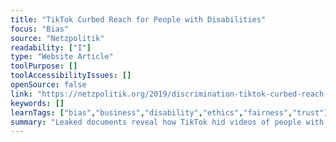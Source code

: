 ```yaml
---
title: "TikTok Curbed Reach for People with Disabilities"
focus: "Bias"
source: "Netzpolitik"
readability: ["I"]
type: "Website Article"
toolPurpose: []
toolAccessibilityIssues: []
openSource: false
link: "https://netzpolitik.org/2019/discrimination-tiktok-curbed-reach-for-people-with-disabilities/"
keywords: []
learnTags: ["bias","business","disability","ethics","fairness","trust"]
summary: "Leaked documents reveal how TikTok hid videos of people with disabilities as well as members of the LGBTQ community and those who identify as fat under the guise of protecting vulnerable users. "
---
```


